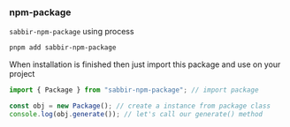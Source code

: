 ### npm-package

`sabbir-npm-package` using process

```bash
pnpm add sabbir-npm-package
```

When installation is finished then just import this package and use on your project

```js
import { Package } from "sabbir-npm-package"; // import package

const obj = new Package(); // create a instance from package class
console.log(obj.generate()); // let's call our generate() method
```
